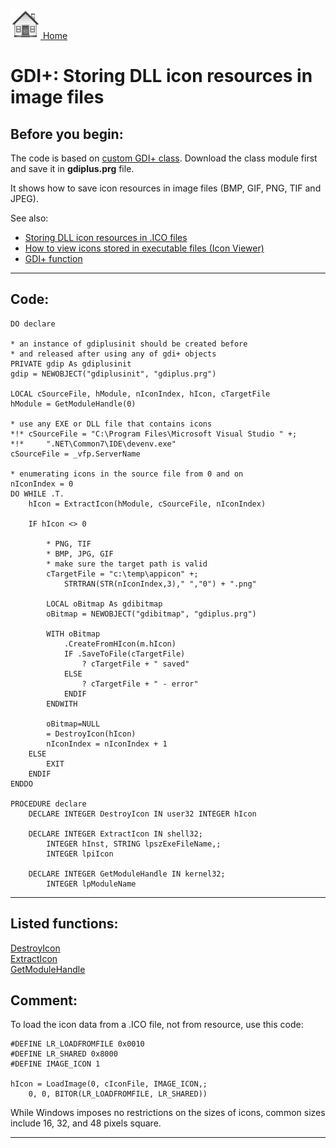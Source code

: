 [<img src="../images/home.png"> Home ](https://github.com/VFPX/Win32API)  

# GDI+: Storing DLL icon resources in image files

## Before you begin:
The code is based on [custom GDI+ class](sample_450.md). Download the class module first and save it in **gdiplus.prg** file.   

It shows how to save icon resources in image files (BMP, GIF, PNG, TIF and JPEG).  

See also:

* [Storing DLL icon resources in .ICO files](sample_502.md)  
* [How to view icons stored in executable files (Icon Viewer)](sample_113.md)  
* [GDI+ function](../libraries/gdiplus/GdipCreateBitmapFromHICON.md)  

  
***  


## Code:
```foxpro  
DO declare

* an instance of gdiplusinit should be created before
* and released after using any of gdi+ objects
PRIVATE gdip As gdiplusinit
gdip = NEWOBJECT("gdiplusinit", "gdiplus.prg")

LOCAL cSourceFile, hModule, nIconIndex, hIcon, cTargetFile
hModule = GetModuleHandle(0)

* use any EXE or DLL file that contains icons
*!*	cSourceFile = "C:\Program Files\Microsoft Visual Studio " +;
*!*		".NET\Common7\IDE\devenv.exe"
cSourceFile = _vfp.ServerName

* enumerating icons in the source file from 0 and on
nIconIndex = 0
DO WHILE .T.
	hIcon = ExtractIcon(hModule, cSourceFile, nIconIndex)

	IF hIcon <> 0
	
		* PNG, TIF
		* BMP, JPG, GIF
		* make sure the target path is valid
		cTargetFile = "c:\temp\appicon" +;
			STRTRAN(STR(nIconIndex,3)," ","0") + ".png"

		LOCAL oBitmap As gdibitmap
		oBitmap = NEWOBJECT("gdibitmap", "gdiplus.prg")

		WITH oBitmap
			.CreateFromHIcon(m.hIcon)
			IF .SaveToFile(cTargetFile)
				? cTargetFile + " saved"
			ELSE
				? cTargetFile + " - error"
			ENDIF
		ENDWITH

		oBitmap=NULL
		= DestroyIcon(hIcon)
		nIconIndex = nIconIndex + 1
	ELSE
		EXIT
	ENDIF
ENDDO

PROCEDURE declare
	DECLARE INTEGER DestroyIcon IN user32 INTEGER hIcon

	DECLARE INTEGER ExtractIcon IN shell32;
		INTEGER hInst, STRING lpszExeFileName,;
		INTEGER lpiIcon

	DECLARE INTEGER GetModuleHandle IN kernel32;
		INTEGER lpModuleName  
```  
***  


## Listed functions:
[DestroyIcon](../libraries/user32/DestroyIcon.md)  
[ExtractIcon](../libraries/shell32/ExtractIcon.md)  
[GetModuleHandle](../libraries/kernel32/GetModuleHandle.md)  

## Comment:
To load the icon data from a .ICO file, not from resource, use this code:  
  
```foxpro
#DEFINE LR_LOADFROMFILE 0x0010  
#DEFINE LR_SHARED 0x8000  
#DEFINE IMAGE_ICON 1  
  
hIcon = LoadImage(0, cIconFile, IMAGE_ICON,;  
	0, 0, BITOR(LR_LOADFROMFILE, LR_SHARED))
```
While Windows imposes no restrictions on the sizes of icons, common sizes include 16, 32, and 48 pixels square.  
  
***  

